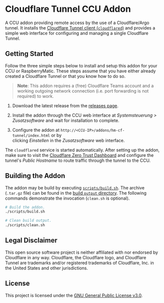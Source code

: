 # Cloudflare Tunnel CCU Addon

A CCU addon providing remote access by the use of a Cloudflare/Argo tunnel. It installs the [Cloudflare Tunnel client (`cloudflared`)][1] and provides a simple
web interface for configuring and managing a single Cloudflare Tunnel.

[1]: https://github.com/cloudflare/cloudflared

## Getting Started

Follow the three simple steps below to install and setup this addon for your CCU
or RaspberryMatic. These steps assume that you have either already created a
Cloudflare Tunnel or that you know how to do so.

> **Note**: This addon requires a (free) Cloudflare Teams account and a working
> outgoing network connection (i.e. port forwarding is not required) to work.

1. Download the latest release from the [releases page][2].

2. Install the addon through the CCU web interface at _Systemsteuerung >
   Zusatzsoftware_ and wait for installation to complete.

3. Configure the addon at `http://<CCU-IP>/addons/hm-cf-tunnel/index.html` or by  
   clicking _Einstellen_ in the _Zusatzsoftware_ web interface.

The `cloudflared` service is started automatically. After setting up the addon,
make sure to visit the [Cloudflare Zero Trust Dashboard][3] and configure the
tunnel's _Public Hostname_ to route traffic through the tunnel to the CCU.

[2]: https://github.com/oskarlorenz/hm-cf-tunnel/releases
[3]: https://dash.teams.cloudflare.com

## Building the Addon

The addon may be build by executing [`scripts/build.sh`](scripts/build.sh). The
archive (`.tar.gz` file) can be found in the [build `output` directory](output).
The following commands demonstrate the invocation (`clean.sh` is optional).

```bash
# Build the addon.
./scripts/build.sh

# Clean build output.
./scripts/clean.sh
```

## Legal Disclaimer

This open source software project is neither affiliated with nor endorsed by
Cloudflare in any way. Cloudflare, the Cloudflare logo, and Cloudflare Tunnel
are trademarks and/or registered trademarks of Cloudflare, Inc. in the United
States and other jurisdictions.

## License

This project is licensed under the [GNU General Public License v3.0](LICENSE).
